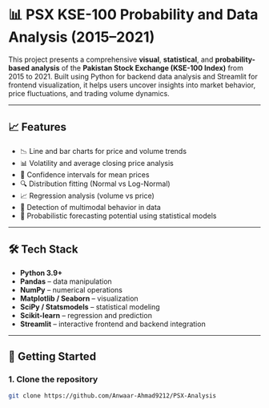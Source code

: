 # 📊 PSX KSE-100 Probability and Data Analysis (2015–2021)

This project presents a comprehensive **visual**, **statistical**, and **probability-based analysis** of the **Pakistan Stock Exchange (KSE-100 Index)** from 2015 to 2021. Built using Python for backend data analysis and Streamlit for frontend visualization, it helps users uncover insights into market behavior, price fluctuations, and trading volume dynamics.

---

## 📈 Features

- 📉 Line and bar charts for price and volume trends  
- 📊 Volatility and average closing price analysis  
- 📐 Confidence intervals for mean prices  
- 🔍 Distribution fitting (Normal vs Log-Normal)  
- 📈 Regression analysis (volume vs price)  
- 📡 Detection of multimodal behavior in data  
- 🎯 Probabilistic forecasting potential using statistical models  

---

## 🛠 Tech Stack

- **Python 3.9+**
- **Pandas** – data manipulation  
- **NumPy** – numerical operations  
- **Matplotlib / Seaborn** – visualization  
- **SciPy / Statsmodels** – statistical modeling  
- **Scikit-learn** – regression and prediction  
- **Streamlit** – interactive frontend and backend integration  

---

## 🚀 Getting Started

### 1. Clone the repository
```bash
git clone https://github.com/Anwaar-Ahmad9212/PSX-Analysis
